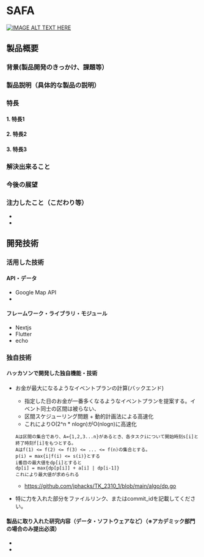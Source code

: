 # SAFA

[![IMAGE ALT TEXT HERE](https://jphacks.com/wp-content/uploads/2023/07/JPHACKS2023_ogp.png)](https://www.youtube.com/watch?v=yYRQEdfGjEg)

## 製品概要
### 背景(製品開発のきっかけ、課題等）
### 製品説明（具体的な製品の説明）
### 特長
#### 1. 特長1
#### 2. 特長2
#### 3. 特長3

### 解決出来ること
### 今後の展望
### 注力したこと（こだわり等）
* 
* 

## 開発技術
### 活用した技術
#### API・データ
* Google Map API 
* 

#### フレームワーク・ライブラリ・モジュール
* Nextjs
* Flutter
* echo



### 独自技術
#### ハッカソンで開発した独自機能・技術
* お金が最大になるようなイベントプランの計算(バックエンド)
    * 指定した日のお金が一番多くなるようなイベントプランを提案する。イベント同士の区間は被らない、
    * 区間スケジューリング問題 + 動的計画法による高速化
    * これによりO(2^n * nlogn)がO(nlogn)に高速化
    ```
    Aは区間の集合であり、A={1,2,3...n}があるとき、各タスクiについて開始時刻s[i]と終了時刻f[i]をもつとする。
    Aはf(1) <= f(2) <= f(3) <= ... <= f(n)の集合とする。 
    p(i) = max{i|f(i) <= s(i)}とする
    i番目の最大値をdp[i]とすると
    dp[i] = max{dp[p[i]] + a[i] | dp[i-1]}
    これにより最大値が求められる
    ```
    * https://github.com/jphacks/TK_2310_1/blob/main/algo/dp.go

* 特に力を入れた部分をファイルリンク、またはcommit_idを記載してください。

#### 製品に取り入れた研究内容（データ・ソフトウェアなど）（※アカデミック部門の場合のみ提出必須）
* 
* 
